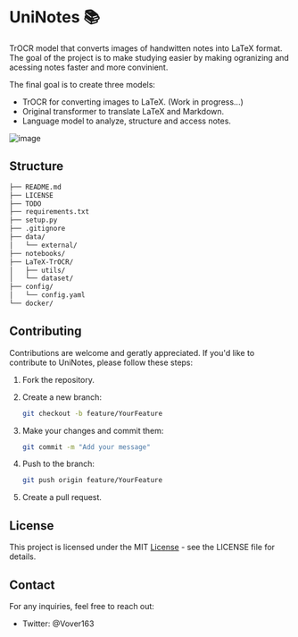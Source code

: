 # UniNotes 📚

TrOCR model that converts images of handwitten notes into LaTeX format. The goal of the project is to make studying easier by making ogranizing and acessing notes faster and more convinient.

The final goal is to create three models:

- TrOCR for converting images to LaTeX. (Work in progress...)
- Original transformer to translate LaTeX and Markdown.
- Language model to analyze, structure and access notes.

![image](https://github.com/user-attachments/assets/2bb56bd0-53f7-4858-8a95-d49393f8bc25)

## Structure

```bash
├── README.md
├── LICENSE
├── TODO
├── requirements.txt
├── setup.py
├── .gitignore
├── data/
│   └── external/
├── notebooks/
├── LaTeX-TrOCR/
│   ├── utils/
│   └── dataset/
├── config/
│   └── config.yaml
└── docker/
```

## Contributing

Contributions are welcome and geratly appreciated. If you'd like to contribute to UniNotes, please follow these steps:

1. Fork the repository.
2. Create a new branch:

    ```bash
    git checkout -b feature/YourFeature
    ```

3. Make your changes and commit them:

    ```bash
    git commit -m "Add your message"
    ```

4. Push to the branch:

    ```bash
    git push origin feature/YourFeature
    ```

5. Create a pull request.

## License

This project is licensed under the MIT [License](https://github.com/T4ras123/UniNotes/blob/main/LICENSE) - see the LICENSE file for details.

## Contact

For any inquiries, feel free to reach out:

- Twitter: @Vover163
